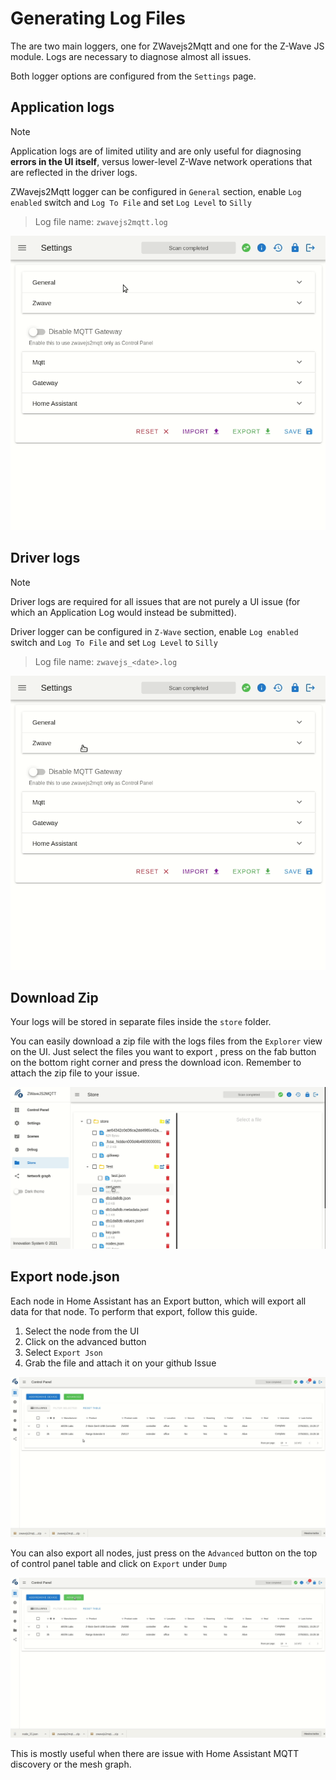 # Generating Log Files

The are two main loggers, one for ZWavejs2Mqtt and one for the Z-Wave JS module. Logs are necessary to diagnose almost all issues.

Both logger options are configured from the `Settings` page.

## Application logs

> [!NOTE]
> Application logs are of limited utility and are only useful for diagnosing **errors in the UI itself**, versus lower-level Z-Wave network operations that are reflected in the driver logs.

ZWavejs2Mqtt logger can be configured in `General` section, enable `Log enabled` switch and `Log To File` and set `Log Level` to `Silly`

> Log file name: `zwavejs2mqtt.log`

![Enable logging](../_images/log_z2m.gif)

## Driver logs

> [!NOTE]
> Driver logs are required for all issues that are not purely a UI issue (for which an Application Log would instead be submitted).

Driver logger can be configured in `Z-Wave` section, enable `Log enabled` switch and `Log To File` and set `Log Level` to `Silly`

> Log file name: `zwavejs_<date>.log`

![Enable logging](../_images/log_zjs.gif)

## Download Zip

Your logs will be stored in separate files inside the `store` folder.

You can easily download a zip file with the logs files from the `Explorer` view on the UI. Just select the files you want to export , press on the fab button on the bottom right corner and press the download icon. Remember to attach the zip file to your issue.

![Enable logging](../_images/download_zip.gif)

## Export node.json

Each node in Home Assistant has an Export button, which will export all data for that node. To perform that export, follow this guide.

1. Select the node from the UI
2. Click on the advanced button
3. Select `Export Json`
4. Grab the file and attach it on your github Issue

![Export node](../_images/export_node.gif)

You can also export all nodes, just press on the `Advanced` button on the top of control panel table and click on `Export` under `Dump`

![Dump nodes](../_images/nodes_dump.gif)

This is mostly useful when there are issue with Home Assistant MQTT discovery or the mesh graph.
